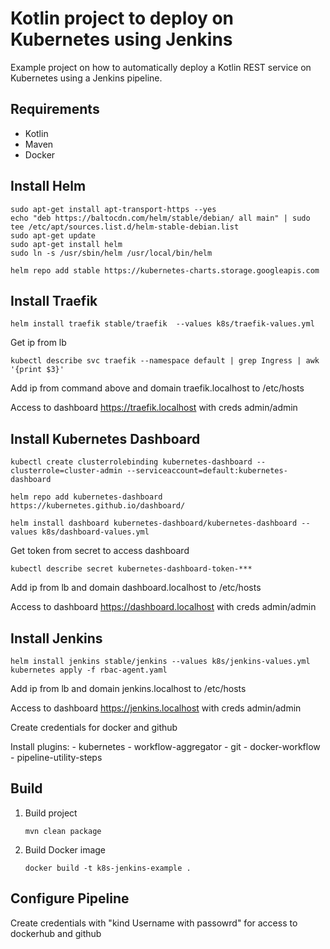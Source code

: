 Kotlin project to deploy on Kubernetes using Jenkins
===
Example project on how to automatically deploy a Kotlin REST service on Kubernetes using a Jenkins pipeline. 

Requirements
---
- Kotlin
- Maven
- Docker

Install Helm
---

```curl https://helm.baltorepo.com/organization/signing.asc | sudo apt-key add -
sudo apt-get install apt-transport-https --yes
echo "deb https://baltocdn.com/helm/stable/debian/ all main" | sudo tee /etc/apt/sources.list.d/helm-stable-debian.list
sudo apt-get update
sudo apt-get install helm
sudo ln -s /usr/sbin/helm /usr/local/bin/helm

helm repo add stable https://kubernetes-charts.storage.googleapis.com
```

Install Traefik
---

```
helm install traefik stable/traefik  --values k8s/traefik-values.yml
```
Get ip from lb
```
kubectl describe svc traefik --namespace default | grep Ingress | awk '{print $3}'
```

Add ip from command above and domain traefik.localhost to /etc/hosts

Access to dashboard https://traefik.localhost with creds admin/admin

Install Kubernetes Dashboard
---

```
kubectl create clusterrolebinding kubernetes-dashboard --clusterrole=cluster-admin --serviceaccount=default:kubernetes-dashboard

helm repo add kubernetes-dashboard https://kubernetes.github.io/dashboard/

helm install dashboard kubernetes-dashboard/kubernetes-dashboard --values k8s/dashboard-values.yml
```

Get token from secret to access dashboard

```
kubectl describe secret kubernetes-dashboard-token-***
```
Add ip from lb and domain dashboard.localhost to /etc/hosts

Access to dashboard https://dashboard.localhost with creds admin/admin


Install Jenkins
---

```
helm install jenkins stable/jenkins --values k8s/jenkins-values.yml
kubernetes apply -f rbac-agent.yaml
```

Add ip from lb and domain jenkins.localhost to /etc/hosts

Access to dashboard https://jenkins.localhost with creds admin/admin

Create credentials for docker and github

Install plugins:
    - kubernetes
    - workflow-aggregator
    - git
    - docker-workflow
    - pipeline-utility-steps

Build
---
1. Build project
    ```
    mvn clean package
    ```
2. Build Docker image 
    ```
    docker build -t k8s-jenkins-example .
    ```
    
Configure Pipeline
---

Create credentials with "kind Username with passowrd" for access to dockerhub and github


